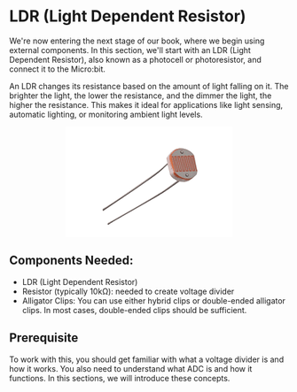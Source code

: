 # LDR (Light Dependent Resistor)

We're now entering the next stage of our book, where we begin using external components. In this section, we'll start with an LDR (Light Dependent Resistor), also known as a photocell or photoresistor, and connect it to the Micro:bit.

An LDR changes its resistance based on the amount of light falling on it. The brighter the light, the lower the resistance, and the dimmer the light, the higher the resistance. This makes it ideal for applications like light sensing, automatic lighting, or monitoring ambient light levels.

<img style="display: block; margin: auto;" alt="pico2" src="./images/ldr.png"/>

## Components Needed:
- LDR (Light Dependent Resistor)
- Resistor (typically 10kΩ): needed to create voltage divider
- Alligator Clips: You can use either hybrid clips or double-ended alligator clips. In most cases, double-ended clips should be sufficient.

## Prerequisite

To work with this, you should get familiar with what a voltage divider is and how it works. You also need to understand what ADC is and how it functions. In this sections, we will introduce these concepts.
